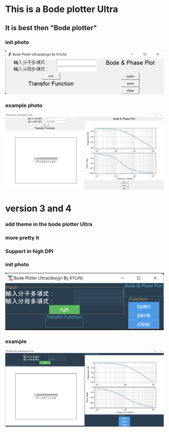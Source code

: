 # This is a Bode plotter Ultra 
## It is best then "Bode plotter" 

### init photo 
![](readme_photo/init.png)

### example photo
![](readme_photo/examplr.png)


# version 3 and 4 
### add theme in the bode plotter Ultra 
### more pretty it
### Support in high DPI
### init photo
![](readme_photo/init_v4.png)


### example
![](readme_photo/example_V4.png)

